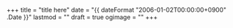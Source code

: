 +++
title = "title here"
date = "{{ dateFormat "2006-01-02T00:00:00+0900" .Date }}"
lastmod = ""
draft = true
ogimage = ""
+++
